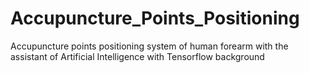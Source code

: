 # Accupuncture_Points_Positioning
Accupuncture points positioning system of human forearm with the assistant of Artificial Intelligence with Tensorflow background
